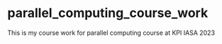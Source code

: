 # parallel_computing_course_work
This is my course work for parallel computing course at KPI IASA 2023
